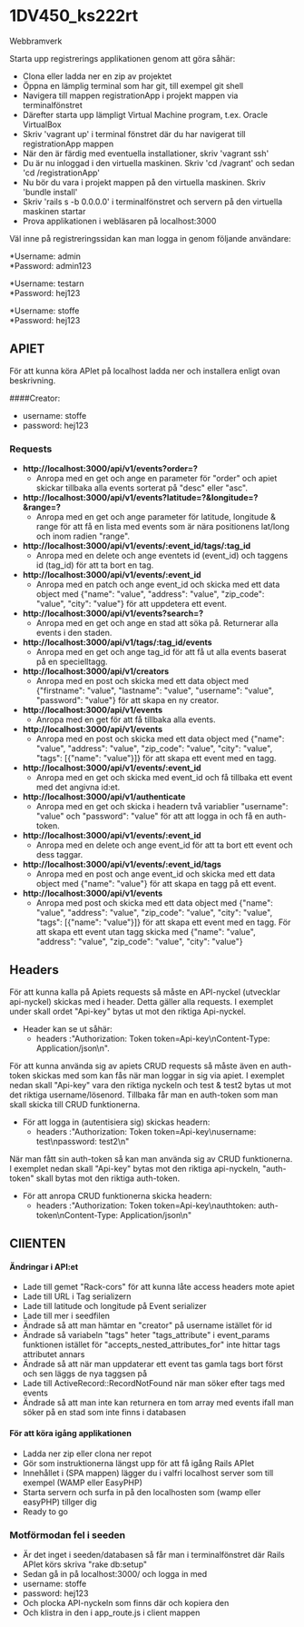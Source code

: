 # 1DV450_ks222rt  
Webbramverk  

Starta upp registrerings applikationen genom att göra såhär:  

* Clona eller ladda ner en zip av projektet  
* Öppna en lämplig terminal som har git, till exempel git shell  
* Navigera till mappen registrationApp i projekt mappen via terminalfönstret  
* Därefter starta upp lämpligt Virtual Machine program, t.ex. Oracle VirtualBox  
* Skriv 'vagrant up' i terminal fönstret där du har navigerat till registrationApp mappen  
* När den är färdig med eventuella installationer, skriv 'vagrant ssh'  
* Du är nu inloggad i den virtuella maskinen. Skriv 'cd /vagrant' och sedan 'cd /registrationApp'  
* Nu bör du vara i projekt mappen på den virtuella maskinen. Skriv 'bundle install'   
* Skriv 'rails s -b 0.0.0.0' i terminalfönstret och servern på den virtuella maskinen startar
* Prova applikationen i webläsaren på localhost:3000 

Väl inne på registreringssidan kan man logga in genom följande användare:  

*Username: admin  
*Password: admin123  

*Username: testarn  
*Password: hej123  

*Username: stoffe  
*Password: hej123  


## APIET

 För att kunna köra APIet på localhost ladda ner och installera enligt ovan beskrivning.
 
####Creator: 
 
  * username: stoffe
  * password: hej123
  

### Requests
* **http://localhost:3000/api/v1/events?order=?**
  * Anropa med en get och ange en parameter för "order" och apiet skickar tillbaka alla events sorterat på "desc" eller "asc".
* **http://localhost:3000/api/v1/events?latitude=?&longitude=?&range=?**
  * Anropa med en get och ange parameter för latitude, longitude & range för att få en lista med events som är nära positionens lat/long och inom radien "range".
* **http://localhost:3000/api/v1/events/:event_id/tags/:tag_id**
  * Anropa med en delete och ange eventets id (event_id) och taggens id (tag_id) för att ta bort en tag.
* **http://localhost:3000/api/v1/events/:event_id**
  * Anropa med en patch och ange event_id och skicka med ett data object med 
  {"name": "value", "address": "value", "zip_code": "value", "city": "value"} för att uppdetera ett event.
* **http://localhost:3000/api/v1/events?search=?**
  * Anropa med en get och ange en stad att söka på. Returnerar alla events i den staden.
* **http://localhost:3000/api/v1/tags/:tag_id/events**
  * Anropa med en get och ange tag_id för att få ut alla events baserat på en specielltagg.
* **http://localhost:3000/api/v1/creators**
  * Anropa med en post och skicka med ett data object med 
   {"firstname": "value", "lastname": "value", "username": "value", "password": "value"} för att skapa en ny creator.
* **http://localhost:3000/api/v1/events**
  * Anropa med en get för att få tillbaka alla events.
* **http://localhost:3000/api/v1/events**
  * Anropa med en post och skicka med ett data object med 
   {"name": "value", "address": "value", "zip_code": "value", "city": "value", "tags": [{"name": "value"}]} för att skapa ett event med en tagg.
* **http://localhost:3000/api/v1/events/:event_id**
  * Anropa med en get och skicka med event_id och få tillbaka ett event med det angivna id:et.
* **http://localhost:3000/api/v1/authenticate**
  * Anropa med en get och skicka i headern två variablier "username": "value" och "password": "value" för att att logga in och få en auth-token.
* **http://localhost:3000/api/v1/events/:event_id**
  * Anropa med en delete och ange event_id för att ta bort ett event och dess taggar.
* **http://localhost:3000/api/v1/events/:event_id/tags**
  * Anropa med en post och ange event_id och skicka med ett data object med {"name": "value"} för att skapa en tagg på ett event. 
* **http://localhost:3000/api/v1/events**
  * Anropa med post och skicka med ett data object med 
{"name": "value", "address": "value", "zip_code": "value", "city": "value", "tags": [{"name": "value"}]} för att skapa ett event med en tagg. För att skapa ett event utan tagg skicka med {"name": "value", "address": "value", "zip_code": "value", "city": "value"}


## Headers
För att kunna kalla på Apiets requests så måste en API-nyckel (utvecklar api-nyckel) skickas med i header. Detta gäller alla requests.
I exemplet under skall ordet "Api-key" bytas ut mot den riktiga Api-nyckel.
 * Header kan se ut såhär: 
   * headers :"Authorization: Token token=Api-key\nContent-Type: Application/json\n".  
 
För att kunna använda sig av apiets CRUD requests så måste även en auth-token skickas med som kan fås när man loggar in sig via apiet. I exemplet nedan skall "Api-key" vara den riktiga nyckeln och test & test2 bytas ut mot det riktiga username/lösenord. Tillbaka får man en auth-token som man skall skicka till CRUD funktionerna.

* För att logga in (autentisiera sig) skickas headern:
  * headers :"Authorization: Token token=Api-key\nusername: test\npassword: test2\n"
  
När man fått sin auth-token så kan man använda sig av CRUD funktionerna. I exemplet nedan skall "Api-key" bytas mot den riktiga api-nyckeln, "auth-token" skall bytas mot den riktiga auth-token.

* För att anropa CRUD funktionerna skicka headern: 
  * headers :"Authorization: Token token=Api-key\nauthtoken: auth-token\nContent-Type: Application/json\n"   

  
## ClIENTEN  

#### Ändringar i API:et  
* Lade till gemet "Rack-cors" för att kunna låte access headers mote apiet  
* Lade till URL i Tag serializern   
* Lade till latitude och longitude på Event serializer  
* Lade till mer i seedfilen  
* Ändrade så att man hämtar en "creator" på username istället för id  
* Ändrade så variabeln "tags" heter "tags_attribute" i event_params funktionen istället för "accepts_nested_attributes_for" inte hittar tags attributet annars  
* Ändrade så att när man uppdaterar ett event tas gamla tags bort först och sen läggs de nya taggsen på  
* Lade till ActiveRecord::RecordNotFound när man söker efter tags med events  
* Ändrade så att man inte kan returnera en tom array med events ifall man söker på en stad som inte finns i databasen  


#### För att köra igång applikationen  
* Ladda ner zip eller clona ner repot  
* Gör som instruktionerna längst upp för att få igång Rails APIet
* Innehållet i (SPA mappen) lägger du i valfri localhost server som till exempel (WAMP eller EasyPHP)  
* Starta servern och surfa in på den localhosten som (wamp eller easyPHP) tillger dig  
* Ready to go  


### Motförmodan fel i seeden  
* Är det inget i seeden/databasen så får man i terminalfönstret där Rails APIet körs skriva "rake db:setup"  
* Sedan gå in på localhost:3000/ och logga in med   
* username: stoffe  
* password: hej123  
* Och plocka API-nyckeln som finns där och kopiera den  
* Och klistra in den i app_route.js i client mappen  

